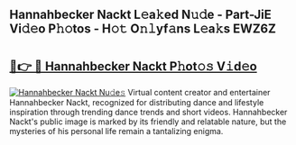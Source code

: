 ## Hannahbecker Nackt L𝚎a𝚔ed N𝚞𝚍e - Part-JiE Vi𝚍𝚎o P𝚑𝚘tos - H𝚘𝚝 O𝚗𝚕yf𝚊ns L𝚎a𝚔s EWZ6Z

# <h2><a href="http://kf0nrb7.oniu.top/?m=Hannahbecker+Nackt">🔗👉 🔴 Hannahbecker Nackt P𝚑ot𝚘𝚜 V𝚒d𝚎o</a></h2>

[![Hannahbecker Nackt Nu𝚍e𝚜](https://i.imgur.com/0qMVB7G.gif)](http://kf0nrb7.oniu.top/?m=Hannahbecker+Nackt)
Virtual content creator and entertainer Hannahbecker Nackt, recognized for distributing dance and lifestyle inspiration through trending dance trends and short videos. Hannahbecker Nackt's public image is marked by its friendly and relatable nature, but the mysteries of his personal life remain a tantalizing enigma.  
